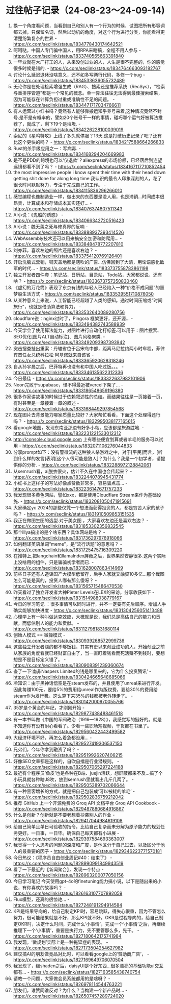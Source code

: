 # 过往帖子记录（24-08-23～24-09-14)
1. 换一个角度看问题，当看到自己和别人有一个行为的时候，试图把所有形容词都去掉，只保留名词，然后以动机的角度，对这个行为进行分类，你能看得更清楚纷繁复杂的世界 - https://x.com/seclink/status/1834778430174642521
2.   呵呵哒，中国人专门骗中国人，用RPA来瞎搞，全程不用人参与 - https://x.com/seclink/status/1833740565663391840
3.  一毕业就在大厂打工的人，从来没创过业的人，人生是很不完整的，你的感觉很多时候是错的. - https://x.com/seclink/status/1834764663093182767
4.  讨论什么延迟退休没啥意义，还不如多写两行代码，多修一个bug - https://x.com/seclink/status/1834533636055732489
5.  无论你是在处理检索增强生成（RAG）、搜索还是推荐系统（RecSys），"检索与重排序管道"都是一个常见的概念。单一算法往往无法得到最佳搜索结果，因为可能存在计算负担过重或准确性不足的问题。 - https://x.com/seclink/status/1834471717034766611
6.  有人运营过小红书吗？竟然有人能够靠搬运知乎养号来着,这种情况竟然不封号.是不是有概率的，譬如20个账号干一样的事情，碰巧哪个运气好被算法推荐了，就成了，剩下19个是垃圾. - https://x.com/seclink/status/1834226228100039019
7. 索尼的《星鸣特攻》上线了多久就停服？13天.这是打破历史记录了吧？还有比这个更快的吗？ - https://x.com/seclink/status/1834217588664266833
8. Rust的杀手级应用之一：写病毒. - https://x.com/seclink/status/1834168294204669983
9. 是不是PDD的跨境也可以‘仅退款’？aliexpress的市场份额，已经落后到连望远镜都看不到了吗？ - https://x.com/seclink/status/1834167117710852454
10. the most impressive people i know spent their time with their head down getting shit done for along long time 我认识的最令人印象深刻的人，花了很长时间默默努力，专注于完成自己的工作。 - https://x.com/seclink/status/1834115836296266010
11. 感觉编程也像制造业一样，做出来的东西要是没人用，也是滞销...时间成本很昂贵，计算成本和存储成本其实还好... - https://x.com/seclink/status/1834076374807511343
12. AI小说：《鬼船的诱惑》 - https://x.com/seclink/status/1834066342720516423
13. AI小说：魏无羡之死与修真界的反响 - https://x.com/seclink/status/1833888937393414526
14. WebAssembly技术还可以用来搞安全加密和防爬用... - https://x.com/seclink/status/1833848478772207810
15. 刘亦菲，喜欢左边的照片还是喜欢右边？ - https://x.com/seclink/status/1833754120769126401
16. 开启洗脑式营销，铺天盖地都是瞎吹的广告...仿佛回到了大清，用论语感化敌军的时代... - https://x.com/seclink/status/1833737558783861198
17. 独立开发者四件套：笔记站，日历站，目录站，Todo站，大家都说说，还有啥？ - https://x.com/seclink/status/1833673757350830460
18. 《虚幻的万花筒》表现了东京有钱的年轻人已经陷入一种“价格不成问题”的噩梦般生活方式 - https://x.com/seclink/status/1833539551710876050
19. 从某种意义上来说，人工智能已经超越了人类的感知。通过时间压缩或“时间旅行”，也就是借助算法和算力， - https://x.com/seclink/status/1833532640089280756
20. cloudflare说：nginx过时了，Pingora 框架更好，还开源... - https://x.com/seclink/status/1833494382743588939
21. 今天学会了使用算法能力，对图片进行自动化打标签.可以用于：图片搜索、SEO优化[图片ALT自动标注]、图片风格聚类. - https://x.com/seclink/status/1833492093987393942
22. 突击搜查扯出重案：丹辘省位于吕宋岛中部，距离马尼拉约两小时车程，菲律宾首任女总统科拉松·阿基诺就来自该省 - https://x.com/seclink/status/1833365920628318246
23. 自从孙宇晨之后，巴菲特再也没有和中国人吃过饭。。。 - https://x.com/seclink/status/1833346135622312336
24. 今日最佳 - https://x.com/seclink/status/1833322637982101906
25. Neon完败于supabase，怪不得最近被vercel下架了... - https://x.com/seclink/status/1833186548659196380
26. 很多作家讲故事的时候过于依赖叙述性的总结。而结果往往是一页接着一页，有时甚至是一章接着一章的叙述 - https://x.com/seclink/status/1833168449297854568
27. 现在图片去背景能力哪家质量比较好？大家帮忙看看，下面这个处理得还行吗？ - https://x.com/seclink/status/1832995038177165615
28. 看google地图，发现东南亚那边有好多小岛，应该都是旅游胜地. - https://x.com/seclink/status/1832231221533012312
29. http://console.cloud.google.com 上有哪些便宜划算或者羊毛的服务可以试用 - https://x.com/seclink/status/1832071106276044833
30. 分享prompt如下：没有警徽流的这种狼人杀游戏之中，对于[平民]而言，[听到什么样的发言]表明[这个人很可能是狼人]？为什么？我是一个初学者，请提供你的分析. - https://x.com/seclink/status/1832288972128842061
31. 从semrush看，ai脱衣很火，估计不久在中国也会传起来？ - https://x.com/seclink/status/1832244078945431774
32. 小红书上这样子的写法好像点赞数非常多，容易骗点击... - https://x.com/seclink/status/1832236147671757233
33. 我发现很多黄色网站，譬如xxx，都是使用Cloudflare Stream来作为基础设施. - https://x.com/seclink/status/1832081050471915691
34. 大家确定yc 2024的那些仅凭一个想法而获得投资的人，都是穷苦人家的孩子吗？ - https://x.com/seclink/status/1831910509853151535
35. 我正在做图生图的选型.对于美女图 ，大家喜欢左边还是喜欢右边？ - https://x.com/seclink/status/1831853302356832545
36. 那个illya搞出的是个啥东西？具体网站是啥？ - https://x.com/seclink/status/1831736297976918066
37. 如何翻译英语单词“meme”，是“流行话题”的意思吗？ - https://x.com/seclink/status/1831725475716309220
38. 在推特上,把langchain和llamaIndex屏蔽之后，世界果然安静很多.这两个实际上没啥用的组件，只是骗骗初学者而已. - https://x.com/seclink/status/1831628007863414969
39. 前些日子还有人造谣国产大模型低留存，后手人家就又融资10多亿...那个截图怎么可能是真的，投资人哪有那么傻呀？ - https://x.com/seclink/status/1831565715486470530
40. 昨天看过了独立开发者大神Pieter Levels在LEX的采访，分享收获如下 - https://x.com/seclink/status/1831514988038779167
41. 今日的学习笔记 ：很多事情可以同时进行，并不一定要有先后顺序。增加人手确实能够加快进度 - https://x.com/seclink/status/1831304256051413488
42. 心理学上有一种叫做达克效应，大概就是说，我们总是高估自己的能力和贡献，而低估别人的能力和贡献。 - https://x.com/seclink/status/1831127981831680114
43. 创始人模式 == 微操模式 - https://x.com/seclink/status/1830939268572999736
44. 这些独立开发者赚的都不够饭钱，其实有史以来创业成功的人，开始创业之前从家族的角度看就已经财富自由了，当一直盯着钱看而死活赚不到钱时，要想想是不是目标定义错了。 - https://x.com/seclink/status/1830908391239360674
45. 查了一下‘南非Naspers Limited的钱是哪里来的，它为什么投资腾讯’ - https://x.com/seclink/status/1830424665648685066
46. 冷知识：由于黑神话悟空是在steam发布的，并且使用了unreal来进行开发。因此每赚100元，要给5%的费用给unreal作为版权费，要给30%的费用给steam作为发行费。这么算下来35%的钱都被老外转走了。 - https://x.com/seclink/status/1830142000970055766
47. 35岁是个黄金的年纪，才刚刚开始 - https://x.com/seclink/status/1829877438488461518
48. 有一本书叫做《中国的军阀政治（1916—1928）》，我感觉写的挺好的。就是不知道你有没有耐心看看了。少看一些职场短视频，干货都在书里了。https://x.com/seclink/status/1829560422443499582
49. 大经济环境不好，再怎么着急都没用... - https://x.com/seclink/status/1829527419306537150
50. 兄弟们，今年你拿到融资了吗？ - https://x.com/seclink/status/1829519926207406215
51. 好像SEO文章都是这样的，自吹自擂是行业潜规则。 - https://x.com/seclink/status/1829507065297224188
52. 最近有个程序员‘鱼皮’也是各种在B站、juejin活跃，想屏蔽都来不及...搞了个小玩具就各种瞎J8吹，放到semrush里就看出几斤几两了。 - https://x.com/seclink/status/1829505389702066644
53. 有一种黑客增长的方式，就是把自己包装成‘可以被耗的羊毛’ - https://x.com/seclink/status/1829502836759212042
54. 推荐 GitHub 上一个开源免费的 Groq API 文档平台 Groq API Cookbook - https://x.com/seclink/status/1829487880684916867
55. 什么是创新？创新就是不要老想着抄袭别人的作业 - https://x.com/seclink/status/1829417044984619108
56. 给自己简单且单日可验收的指令，比给自己复杂而未分解为原子能力的规划任务更好。一日事，一日毕。确保自己每天都有小进展 - https://x.com/seclink/status/1829397584693363007
57. 我觉得一个人思考的问题的深度和广度，是他区分于自己过去，以及区分于他人的最重要的因子 - https://x.com/seclink/status/1829346223771570181
58. 今日热议：《程序员自由创业周记#40：结束了》 - https://x.com/seclink/status/1828990991849943519
59. 看了一下最近的【新闻聚合】，发现一个特点 - https://x.com/seclink/status/1828963200077050156
60. 今日学习笔记 今天使用gpt-4o的finetuning能力搞小说，以下是随出来的小说，有你喜欢的故事吗？ - https://x.com/seclink/status/1826163107707892059
61. Flux模型，还真的很惊艳... - https://x.com/seclink/status/1827248191294914584
62. KPI是结果导向的，给自己制定KPI时，容易跳跃，得失心很重，因为不管怎么努力，很可能结果就是不好，那么KPI就不好。OKR是过程导向的，给自己制定OKR时，决定什么时间，完成什么‘小事情’，完成一个‘小事情’之后，再继续推理下一个‘小事情’，重要是执行力，先不要管那么多，先干。 - https://x.com/seclink/status/1827180642175741984
63. 我发现。‘做规划’实际上是一种拖延症的表现。 - https://x.com/seclink/status/1827173504254627982
64.   建议搞AI的朋友做竞品对比时，可以看看google上的‘赞助商广告’， - https://x.com/seclink/status/1827169649706070504
65.   我发现了，继shadcn之后，daisyUI是个好东西...很多漂亮的基础功能ui交互都有... - https://x.com/seclink/status/1827163585438740754
66.   请教一个问题，大家做会员系统都用的是啥呀？ - https://x.com/seclink/status/1826978114544763221
67.   朋友们，谁赞同谁反对？为什么？当构建一个新产品时... - https://x.com/seclink/status/1826507457289724020
